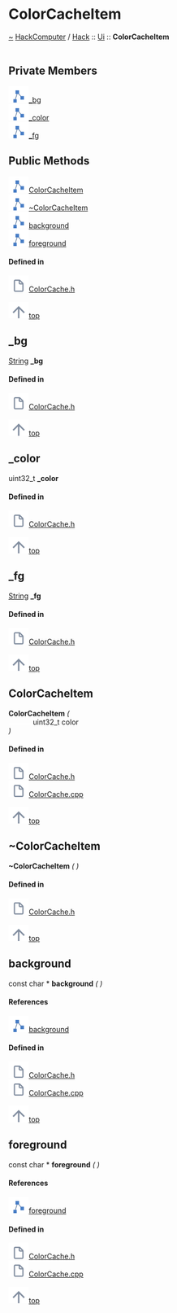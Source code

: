 <a id="colorcacheitem"></a>
<h1>ColorCacheItem</h1>
<a id="a01309"></a>
<a href="https://github.com/CharlesCarley/HackComputer#~">~</a>
<a href="index.md#index">HackComputer</a>
<span class="inline-text">/</span>
<a href="a00909.md#hack">Hack</a>
<span class="inline-text">::</span>
<a href="a00923.md#ui">Ui</a>
<span class="inline-text">::</span>
<span class="bold-text"><b>ColorCacheItem</b></span>
<br/>
<br/>
<a id="private-members"></a>
<h2>Private Members</h2>
<span class="icon-list-item"><a href="#_bg" class="icon-list-item"><img src="../images/class.svg" class="icon-list-item"/><span class="icon-list-item">_bg</span>
</a>
</span>
<br/>
<span class="icon-list-item"><a href="#_color" class="icon-list-item"><img src="../images/class.svg" class="icon-list-item"/><span class="icon-list-item">_color</span>
</a>
</span>
<br/>
<span class="icon-list-item"><a href="#_fg" class="icon-list-item"><img src="../images/class.svg" class="icon-list-item"/><span class="icon-list-item">_fg</span>
</a>
</span>
<br/>
<a id="public-methods"></a>
<h2>Public Methods</h2>
<span class="icon-list-item"><a href="#colorcacheitem" class="icon-list-item"><img src="../images/class.svg" class="icon-list-item"/><span class="icon-list-item">ColorCacheItem</span>
</a>
</span>
<br/>
<span class="icon-list-item"><a href="#~colorcacheitem" class="icon-list-item"><img src="../images/class.svg" class="icon-list-item"/><span class="icon-list-item">~ColorCacheItem</span>
</a>
</span>
<br/>
<span class="icon-list-item"><a href="#background" class="icon-list-item"><img src="../images/class.svg" class="icon-list-item"/><span class="icon-list-item">background</span>
</a>
</span>
<br/>
<span class="icon-list-item"><a href="#foreground" class="icon-list-item"><img src="../images/class.svg" class="icon-list-item"/><span class="icon-list-item">foreground</span>
</a>
</span>
<br/>
<a id="defined-in"></a>
<h4>Defined in</h4>
<span class="icon-list-item"><a href="https://github.com/CharlesCarley/HackComputer/blob/master/Source/Utils/UserInterface/ColorCache.h#L29" class="icon-list-item"><img src="../images/file.svg" class="icon-list-item"/><span class="icon-list-item">ColorCache.h</span>
</a>
</span>
<br/>
<br/>
<span class="icon-list-item"><a href="#colorcacheitem" class="icon-list-item"><img src="../images/jumpToTop.svg" class="icon-list-item"/><span class="icon-list-item">top</span>
</a>
</span>
<a id="_bg"></a>
<h2>_bg</h2>
<a href="a00909.md#string">String</a>
<span class="bold-text"><b>_bg</b></span>
<br/>
<a id="defined-in"></a>
<h4>Defined in</h4>
<span class="icon-list-item"><a href="https://github.com/CharlesCarley/HackComputer/blob/master/Source/Utils/UserInterface/ColorCache.h#L32" class="icon-list-item"><img src="../images/file.svg" class="icon-list-item"/><span class="icon-list-item">ColorCache.h</span>
</a>
</span>
<br/>
<br/>
<span class="icon-list-item"><a href="#colorcacheitem" class="icon-list-item"><img src="../images/jumpToTop.svg" class="icon-list-item"/><span class="icon-list-item">top</span>
</a>
</span>
<br/>
<a id="_color"></a>
<h2>_color</h2>
<span class="inline-text">uint32_t</span>
<span class="bold-text"><b>_color</b></span>
<br/>
<a id="defined-in"></a>
<h4>Defined in</h4>
<span class="icon-list-item"><a href="https://github.com/CharlesCarley/HackComputer/blob/master/Source/Utils/UserInterface/ColorCache.h#L33" class="icon-list-item"><img src="../images/file.svg" class="icon-list-item"/><span class="icon-list-item">ColorCache.h</span>
</a>
</span>
<br/>
<br/>
<span class="icon-list-item"><a href="#colorcacheitem" class="icon-list-item"><img src="../images/jumpToTop.svg" class="icon-list-item"/><span class="icon-list-item">top</span>
</a>
</span>
<br/>
<a id="_fg"></a>
<h2>_fg</h2>
<a href="a00909.md#string">String</a>
<span class="bold-text"><b>_fg</b></span>
<br/>
<a id="defined-in"></a>
<h4>Defined in</h4>
<span class="icon-list-item"><a href="https://github.com/CharlesCarley/HackComputer/blob/master/Source/Utils/UserInterface/ColorCache.h#L31" class="icon-list-item"><img src="../images/file.svg" class="icon-list-item"/><span class="icon-list-item">ColorCache.h</span>
</a>
</span>
<br/>
<br/>
<span class="icon-list-item"><a href="#colorcacheitem" class="icon-list-item"><img src="../images/jumpToTop.svg" class="icon-list-item"/><span class="icon-list-item">top</span>
</a>
</span>
<br/>
<a id="colorcacheitem"></a>
<h2>ColorCacheItem</h2>
<span class="bold-text"><b>ColorCacheItem</b></span>
<span class="italic-text"><i>(</i></span>
<div class="paragraph">
<span class="paragraph"><img src="../images/horSpace24px.svg"/><span class="inline-text">uint32_t</span>
<span class="inline-text">color</span>
</span>
</div>
<span class="italic-text"><i>)</i></span>
<a id="defined-in"></a>
<h4>Defined in</h4>
<span class="icon-list-item"><a href="https://github.com/CharlesCarley/HackComputer/blob/master/Source/Utils/UserInterface/ColorCache.h#L36" class="icon-list-item"><img src="../images/file.svg" class="icon-list-item"/><span class="icon-list-item">ColorCache.h</span>
</a>
</span>
<br/>
<span class="icon-list-item"><a href="https://github.com/CharlesCarley/HackComputer/blob/master/Source/Utils/UserInterface/ColorCache.cpp#L27" class="icon-list-item"><img src="../images/file.svg" class="icon-list-item"/><span class="icon-list-item">ColorCache.cpp</span>
</a>
</span>
<br/>
<br/>
<span class="icon-list-item"><a href="#colorcacheitem" class="icon-list-item"><img src="../images/jumpToTop.svg" class="icon-list-item"/><span class="icon-list-item">top</span>
</a>
</span>
<br/>
<a id="~colorcacheitem"></a>
<h2>~ColorCacheItem</h2>
<span class="bold-text"><b>~ColorCacheItem</b></span>
<span class="italic-text"><i>(</i></span>
<span class="italic-text"><i>)</i></span>
<a id="defined-in"></a>
<h4>Defined in</h4>
<span class="icon-list-item"><a href="https://github.com/CharlesCarley/HackComputer/blob/master/Source/Utils/UserInterface/ColorCache.h#L37" class="icon-list-item"><img src="../images/file.svg" class="icon-list-item"/><span class="icon-list-item">ColorCache.h</span>
</a>
</span>
<br/>
<br/>
<span class="icon-list-item"><a href="#colorcacheitem" class="icon-list-item"><img src="../images/jumpToTop.svg" class="icon-list-item"/><span class="icon-list-item">top</span>
</a>
</span>
<br/>
<a id="background"></a>
<h2>background</h2>
<span class="inline-text">const char *</span>
<span class="bold-text"><b>background</b></span>
<span class="italic-text"><i>(</i></span>
<span class="italic-text"><i>)</i></span>
<a id="references"></a>
<h4>References</h4>
<div class="paragraph">
<span class="paragraph"><img src="../images/class.svg"/><a href="a01333.md#background">background</a>
</span>
</div>
<a id="defined-in"></a>
<h4>Defined in</h4>
<span class="icon-list-item"><a href="https://github.com/CharlesCarley/HackComputer/blob/master/Source/Utils/UserInterface/ColorCache.h#L40" class="icon-list-item"><img src="../images/file.svg" class="icon-list-item"/><span class="icon-list-item">ColorCache.h</span>
</a>
</span>
<br/>
<span class="icon-list-item"><a href="https://github.com/CharlesCarley/HackComputer/blob/master/Source/Utils/UserInterface/ColorCache.cpp#L41" class="icon-list-item"><img src="../images/file.svg" class="icon-list-item"/><span class="icon-list-item">ColorCache.cpp</span>
</a>
</span>
<br/>
<br/>
<span class="icon-list-item"><a href="#colorcacheitem" class="icon-list-item"><img src="../images/jumpToTop.svg" class="icon-list-item"/><span class="icon-list-item">top</span>
</a>
</span>
<br/>
<a id="foreground"></a>
<h2>foreground</h2>
<span class="inline-text">const char *</span>
<span class="bold-text"><b>foreground</b></span>
<span class="italic-text"><i>(</i></span>
<span class="italic-text"><i>)</i></span>
<a id="references"></a>
<h4>References</h4>
<div class="paragraph">
<span class="paragraph"><img src="../images/class.svg"/><a href="a01333.md#foreground">foreground</a>
</span>
</div>
<a id="defined-in"></a>
<h4>Defined in</h4>
<span class="icon-list-item"><a href="https://github.com/CharlesCarley/HackComputer/blob/master/Source/Utils/UserInterface/ColorCache.h#L39" class="icon-list-item"><img src="../images/file.svg" class="icon-list-item"/><span class="icon-list-item">ColorCache.h</span>
</a>
</span>
<br/>
<span class="icon-list-item"><a href="https://github.com/CharlesCarley/HackComputer/blob/master/Source/Utils/UserInterface/ColorCache.cpp#L34" class="icon-list-item"><img src="../images/file.svg" class="icon-list-item"/><span class="icon-list-item">ColorCache.cpp</span>
</a>
</span>
<br/>
<br/>
<span class="icon-list-item"><a href="#colorcacheitem" class="icon-list-item"><img src="../images/jumpToTop.svg" class="icon-list-item"/><span class="icon-list-item">top</span>
</a>
</span>
<br/>
</div>
</div>
</body>
</html>
